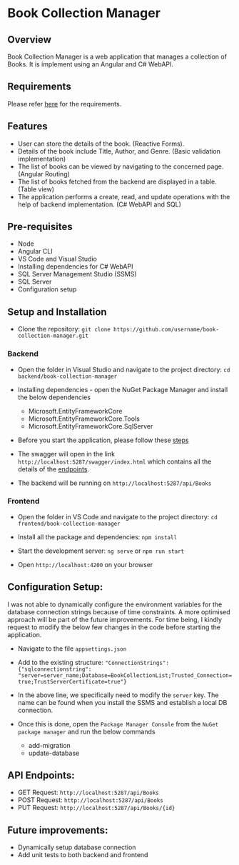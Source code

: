 # Book Collection Manager

## Overview

Book Collection Manager is a web application that manages a collection of Books. It is implement using an Angular and C# WebAPI.

## Requirements

Please refer [here]() for the requirements.

## Features

- User can store the details of the book. (Reactive Forms).
- Details of the book include Title, Author, and Genre. (Basic validation implementation)
- The list of books can be viewed by navigating to the concerned page. (Angular Routing)
- The list of books fetched from the backend are displayed in a table. (Table view)
- The application performs a create, read, and update operations with the help of backend implementation. (C# WebAPI and SQL)

## Pre-requisites

- Node
- Angular CLI
- VS Code and Visual Studio
- Installing dependencies for C# WebAPI
- SQL Server Management Studio (SSMS)
- SQL Server
- Configuration setup

## Setup and Installation

- Clone the repository: `git clone https://github.com/username/book-collection-manager.git`

### Backend

- Open the folder in Visual Studio and navigate to the project directory: `cd backend/book-collection-manager`

- Installing dependencies - open the NuGet Package Manager and install the below dependencies

  - Microsoft.EntityFrameworkCore
  - Microsoft.EntityFrameworkCore.Tools
  - Microsoft.EntityFrameworkCore.SqlServer

- Before you start the application, please follow these [steps](#configuration-setup)

- The swagger will open in the link `http://localhost:5287/swagger/index.html` which contains all the details of the [endpoints](#api-endpoints).

- The backend will be running on `http://localhost:5287/api/Books`

### Frontend

- Open the folder in VS Code and navigate to the project directory: `cd frontend/book-collection-manager`

- Install all the package and dependencies: `npm install`

- Start the development server: `ng serve` or `npm run start`

- Open `http://localhost:4200` on your browser

## Configuration Setup:

I was not able to dynamically configure the environment variables for the database connection strings because of time constraints. A more optimised approach will be part of the future improvements. For time being, I kindly request to modify the below few changes in the code before starting the application.

- Navigate to the file `appsettings.json`

- Add to the existing structure: `"ConnectionStrings": {"sqlconnectionstring": "server=server_name;Database=BookCollectionList;Trusted_Connection=true;TrustServerCertificate=true"}`

- In the above line, we specifically need to modify the `server` key. The name can be found when you install the SSMS and establish a local DB connection.

- Once this is done, open the `Package Manager Console` from the `NuGet package manager` and run the below commands
  - add-migration
  - update-database

## API Endpoints:

- GET Request: `http://localhost:5287/api/Books`
- POST Request: `http://localhost:5287/api/Books`
- PUT Request: `http://localhost:5287/api/Books/{id}`

## Future improvements:

- Dynamically setup database connection
- Add unit tests to both backend and frontend
